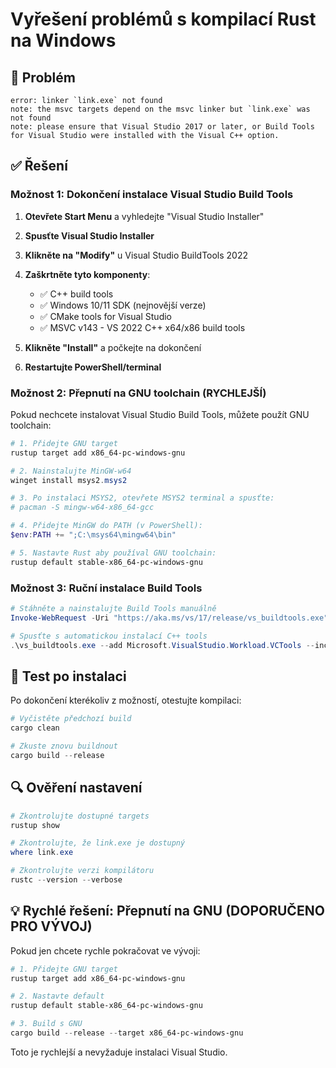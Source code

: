 # Vyřešení problémů s kompilací Rust na Windows

## 🚨 Problém
```
error: linker `link.exe` not found
note: the msvc targets depend on the msvc linker but `link.exe` was not found
note: please ensure that Visual Studio 2017 or later, or Build Tools for Visual Studio were installed with the Visual C++ option.
```

## ✅ Řešení

### Možnost 1: Dokončení instalace Visual Studio Build Tools

1. **Otevřete Start Menu** a vyhledejte "Visual Studio Installer"
2. **Spusťte Visual Studio Installer**
3. **Klikněte na "Modify"** u Visual Studio BuildTools 2022
4. **Zaškrtněte tyto komponenty**:
   - ✅ C++ build tools
   - ✅ Windows 10/11 SDK (nejnovější verze)
   - ✅ CMake tools for Visual Studio
   - ✅ MSVC v143 - VS 2022 C++ x64/x86 build tools

5. **Klikněte "Install"** a počkejte na dokončení
6. **Restartujte PowerShell/terminal**

### Možnost 2: Přepnutí na GNU toolchain (RYCHLEJŠÍ)

Pokud nechcete instalovat Visual Studio Build Tools, můžete použít GNU toolchain:

```powershell
# 1. Přidejte GNU target
rustup target add x86_64-pc-windows-gnu

# 2. Nainstalujte MinGW-w64
winget install msys2.msys2

# 3. Po instalaci MSYS2, otevřete MSYS2 terminal a spusťte:
# pacman -S mingw-w64-x86_64-gcc

# 4. Přidejte MinGW do PATH (v PowerShell):
$env:PATH += ";C:\msys64\mingw64\bin"

# 5. Nastavte Rust aby používal GNU toolchain:
rustup default stable-x86_64-pc-windows-gnu
```

### Možnost 3: Ruční instalace Build Tools

```powershell
# Stáhněte a nainstalujte Build Tools manuálně
Invoke-WebRequest -Uri "https://aka.ms/vs/17/release/vs_buildtools.exe" -OutFile "vs_buildtools.exe"

# Spusťte s automatickou instalací C++ tools
.\vs_buildtools.exe --add Microsoft.VisualStudio.Workload.VCTools --includeRecommended
```

## 🧪 Test po instalaci

Po dokončení kterékoliv z možností, otestujte kompilaci:

```powershell
# Vyčistěte předchozí build
cargo clean

# Zkuste znovu buildnout
cargo build --release
```

## 🔍 Ověření nastavení

```powershell
# Zkontrolujte dostupné targets
rustup show

# Zkontrolujte, že link.exe je dostupný
where link.exe

# Zkontrolujte verzi kompilátoru
rustc --version --verbose
```

## 💡 Rychlé řešení: Přepnutí na GNU (DOPORUČENO PRO VÝVOJ)

Pokud jen chcete rychle pokračovat ve vývoji:

```powershell
# 1. Přidejte GNU target
rustup target add x86_64-pc-windows-gnu

# 2. Nastavte default
rustup default stable-x86_64-pc-windows-gnu

# 3. Build s GNU
cargo build --release --target x86_64-pc-windows-gnu
```

Toto je rychlejší a nevyžaduje instalaci Visual Studio. 